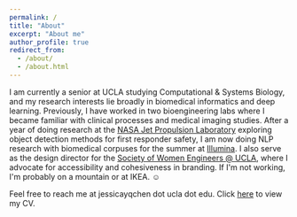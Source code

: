 ```yaml
---
permalink: /
title: "About"
excerpt: "About me"
author_profile: true
redirect_from: 
  - /about/
  - /about.html
---
```


I am currently a senior at UCLA studying Computational & Systems Biology, and my research interests lie broadly in biomedical informatics and deep learning. Previously, I have worked in two bioengineering labs where I became familiar with clinical processes and medical imaging studies. After a year of doing research at the [NASA Jet Propulsion Laboratory](https://www.jpl.nasa.gov) exploring object detection methods for first responder safety, I am now doing NLP research with biomedical corpuses for the summer at [Illumina](https://www.illumina.com). I also serve as the design director for the [Society of Women Engineers @ UCLA](https://www.swe.ucla.edu), where I advocate for accessibility and cohesiveness in branding. If I'm not working, I'm probably on a mountain or at IKEA. :relaxed:

Feel free to reach me at jessicayqchen dot ucla dot edu. Click [here](/files/cv.pdf) to view my CV.
